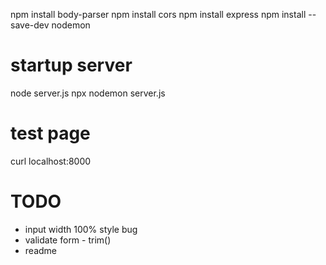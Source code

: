 npm install body-parser
npm install cors
npm install express
npm install --save-dev nodemon

# startup server
node server.js
npx nodemon server.js

# test page
curl localhost:8000


# TODO
- input width 100% style bug
- validate form - trim()
- readme